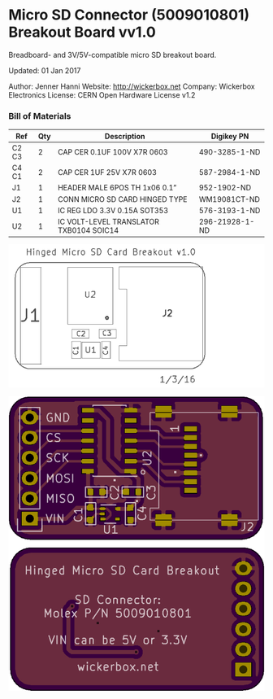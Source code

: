 <!--- start title --->
# Micro SD Connector (5009010801) Breakout Board vv1.0
Breadboard- and 3V/5V-compatible micro SD breakout board.


Updated: 01 Jan 2017

Author: Jenner Hanni
Website: http://wickerbox.net
Company: Wickerbox Electronics
License: CERN Open Hardware License v1.2

<!--- end title --->

### Bill of Materials

<!--- bom start --->
|Ref|Qty|Description|Digikey PN|
|---|---|-----------|------|
|C2 C3|2|CAP CER 0.1UF 100V X7R 0603|490-3285-1-ND|
|C4 C1|2|CAP CER 1UF 25V X7R 0603|587-2984-1-ND|
|J1|1|HEADER MALE 6POS TH 1x06 0.1”|952-1902-ND|
|J2|1|CONN MICRO SD CARD HINGED TYPE|WM19081CT-ND|
|U1|1|IC REG LDO 3.3V 0.15A SOT353|576-3193-1-ND|
|U2|1|IC VOLT-LEVEL TRANSLATOR TXB0104 SOIC14|296-21928-1-ND|


<!--- bom end --->
![Assembly Diagram](assembly.png)

![Gerber Preview](preview.png)

